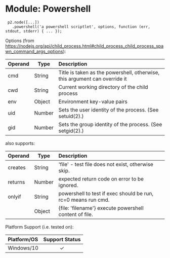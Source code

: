 # Module: Powershell

     p2.node([...])
       .powershell('a powershell scriptlet', options, function (err, stdout, stderr) { ... });

Options (from https://nodejs.org/api/child_process.html#child_process_child_process_spawn_command_args_options):

| Operand    | Type   | Description                                                |
|:-----------|--------|:-----------------------------------------------------------|
| cmd        | String | Title is taken as the powershell, otherwise, this argument can override it |
| cwd        | String | Current working directory of the child process |
| env        | Object | Environment key-value pairs |
| uid        | Number | Sets the user identity of the process. (See setuid(2).) |
| gid        | Number | Sets the group identity of the process. (See setgid(2).) |

also supports:

| Operand    | Type   | Description                                                |
|:-----------|--------|:-----------------------------------------------------------|
| creates    | String | 'file' - test file does not exist, otherwise skip.         |
| returns    | Number |  expected return code on error to be ignored.              |
| onlyif     | String | powershell to test if exec should be run, rc=0 means run cmd. |
|            | Object | {file: 'filename'} execute powershell content of file.   |

Platform Support (i.e. tested on):

| Platform/OS | Support Status |
|:------------|:--------------:|
| Windows/10  | &#x2713; |
